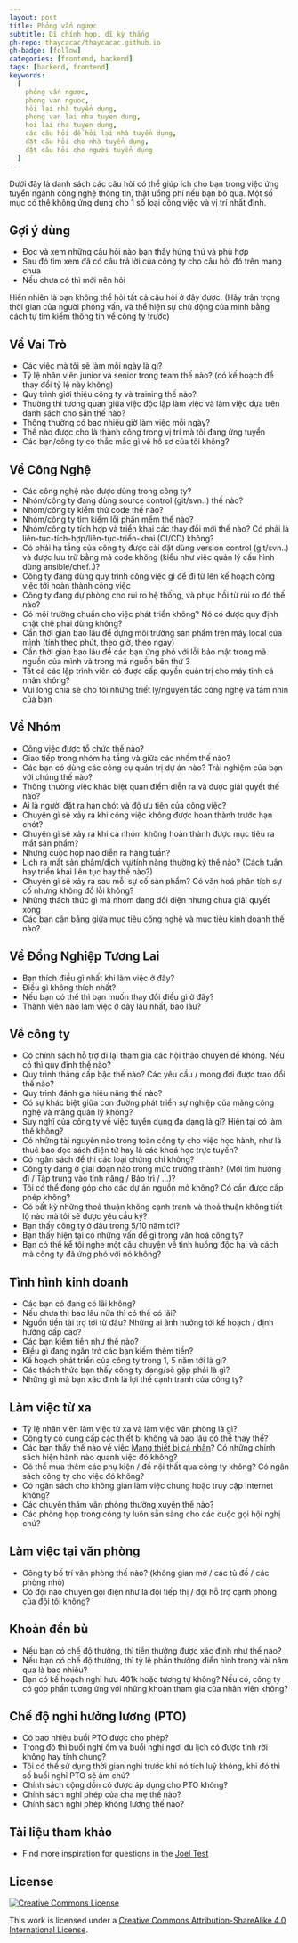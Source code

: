 ```yaml
---
layout: post
title: Phỏng vấn ngược
subtitle: Dĩ chính hợp, dĩ kỳ thắng
gh-repo: thaycacac/thaycacac.github.io
gh-badge: [follow]
categories: [frontend, backend]
tags: [backend, frontend]
keywords:
  [
    phỏng vấn ngược,
    phong van nguoc,
    hỏi lại nhà tuyển dụng,
    phong van lai nha tuyen dung,
    hoi lai nha tuyen dung,
    các câu hỏi để hỏi lại nhà tuyển dụng,
    đặt câu hỏi cho nhà tuyển dụng,
    đặt câu hỏi cho người tuyển dụng
  ]
---
```


Dưới đây là danh sách các câu hỏi có thể giúp ích cho bạn trong việc ứng tuyển ngành công nghệ thông tin, thật uổng phí nếu bạn bỏ qua. Một số mục có thể không ứng dụng cho 1 số loại công việc và vị trí nhất định.

## Gợi ý dùng

- Đọc và xem những câu hỏi nào bạn thấy hứng thú và phù hợp
- Sau đó tìm xem đã có câu trả lời của công ty cho câu hỏi đó trên mạng chưa
- Nếu chưa có thì mới nên hỏi

Hiển nhiên là bạn không thể hỏi tất cả câu hỏi ở đây được. (Hãy trân trọng thời gian của người phỏng vấn, và thể hiện sự chủ động của mình bằng cách tự tìm kiếm thông tin về công ty trước)

## Về Vai Trò

- Các việc mà tôi sẽ làm mỗi ngày là gì?
- Tỷ lệ nhân viên junior và senior trong team thế nào? (có kế hoạch để thay đổi tỷ lệ này không)
- Quy trình giới thiệu công ty và training thế nào?
- Thường thì tương quan giữa việc độc lập làm việc và làm việc dựa trên danh sách cho sẵn thế nào?
- Thông thường có bao nhiêu giờ làm việc mỗi ngày?
- Thế nào được cho là thành công trong vị trí mà tôi đang ứng tuyển
- Các bạn/công ty có thắc mắc gì về hồ sơ của tôi không?

## Về Công Nghệ

- Các công nghệ nào được dùng trong công ty?
- Nhóm/công ty đang dùng source control (git/svn..) thế nào?
- Nhóm/công ty kiểm thử code thế nào?
- Nhóm/công ty tìm kiếm lỗi phần mềm thế nào?
- Nhóm/công ty tích hợp và triển khai các thay đổi mới thế nào? Có phải là liên-tục-tích-hợp/liên-tục-triển-khai (CI/CD) không?
- Có phải hạ tầng của công ty được cài đặt dùng version control (git/svn..) và được lưu trữ bằng mã code không (kiểu như việc quản lý cấu hình dùng ansible/chef..)?
- Công ty đang dùng quy trình công việc gì để đi từ lên kế hoạch công việc tới hoàn thành công việc
- Công ty đang dự phòng cho rủi ro hệ thống, và phục hồi từ rủi ro đó thế nào?
- Có môi trường chuẩn cho việc phát triển không? Nó có được quy định chặt chẽ phải dùng không?
- Cần thời gian bao lâu để dựng môi trường sản phẩm trên máy local của mình (tính theo phút, theo giờ, theo ngày)
- Cần thời gian bao lâu để các bạn ứng phó với lỗi bảo mật trong mã nguồn của mình và trong mã nguồn bên thứ 3
- Tất cả các lập trình viên có được cấp quyền quản trị cho máy tình cá nhân không?
- Vui lòng chia sẻ cho tôi những triết lý/nguyên tắc công nghệ và tầm nhìn của bạn

## Về Nhóm

- Công việc được tổ chức thế nào?
- Giao tiếp trong nhóm hạ tầng và giữa các nhốm thế nào?
- Các bạn có dùng các công cụ quản trị dự án nào? Trải nghiệm của bạn với chúng thế nào?
- Thông thường việc khác biệt quan điểm diễn ra và được giải quyết thế nào?
- Ai là người đặt ra hạn chót và độ ưu tiên của công việc?
- Chuyện gì sẽ xảy ra khi công việc không được hoàn thành trước hạn chót?
- Chuyện gì sẽ xảy ra khi cả nhóm không hoàn thành được mục tiêu ra mắt sản phẩm?
- Nhưng cuộc họp nào diễn ra hàng tuần?
- Lịch ra mắt sản phẩm/dịch vụ/tính năng thường kỳ thế nào? (Cách tuần hay triển khai liên tục hay thế nào?)
- Chuyện gì sẽ xảy ra sau mỗi sự cố sản phẩm? Có văn hoá phân tích sự cố nhưng không đổ lỗi không?
- Những thách thức gì mà nhóm đang đối diện nhưng chưa giải quyết xong
- Các bạn cân bằng giữa mục tiêu công nghệ và mục tiêu kinh doanh thế nào?

## Về Đồng Nghiệp Tương Lai

- Bạn thích điều gì nhất khi làm việc ở đây?
- Điều gì không thích nhất?
- Nếu bạn có thể thì bạn muốn thay đổi điều gì ở đây?
- Thành viên nào làm việc ở đây lâu nhất, bao lâu?

## Về công ty

- Có chính sách hỗ trợ đi lại tham gia các hội thảo chuyên đề không. Nếu có thì quy định thế nào?
- Quy trình thăng cấp bậc thế nào? Các yêu cầu / mong đợi được trao đổi thế nào?
- Quy trình đánh gía hiệu năng thế nào?
- Có sự khác biệt giữa con đường phát triển sự nghiệp của mảng công nghệ và mảng quản lý không?
- Suy nghĩ của công ty về việc tuyển dụng đa dạng là gì? Hiện tại có làm thế không?
- Có những tài nguyên nào trong toàn công ty cho việc học hành, như là thuê bao đọc sách điện tử hay là các khoá học trực tuyến?
- Có ngân sách để thi các loại chứng chỉ không?
- Công ty đang ở giai đoạn nào trong mức trưởng thành? (Mới tìm hướng đi / Tập trung vào tính năng / Bảo trì / ...)?
- Tôi có thể đóng góp cho các dự án nguồn mở không? Có cần được cấp phép không?
- Có bất kỳ những thoả thuận không cạnh tranh và thoả thuận không tiết lộ nào mà tôi sẽ được yêu cầu ký?
- Bạn thấy công ty ở đâu trong 5/10 năm tới?
- Bạn thấy hiện tại có những vấn đề gì trong văn hoá công ty?
- Bạn có thể kể tôi nghe một câu chuyện về tình huồng độc hại và cách mà công ty đã ứng phó với nó không?

## Tình hình kinh doanh

- Các bạn có đang có lãi không?
- Nếu chưa thì bao lâu nữa thì có thể có lãi?
- Nguồn tiền tài trợ tới từ đâu? Những ai ảnh hưởng tới kế hoạch / định hướng cấp cao?
- Các bạn kiếm tiền như thế nào?
- Điều gì đang ngăn trở các bạn kiếm thêm tiền?
- Kế hoạch phát triển của công ty trong 1, 5 năm tới là gì?
- Các thách thức bạn thấy công ty đang/sẽ gặp phải là gì?
- Những gì mà bạn xác định là lợi thế cạnh tranh của công ty?

## Làm việc từ xa

- Tỷ lệ nhân viên làm việc từ xa và làm việc văn phòng là gì?
- Công ty có cung cấp các thiết bị không và bao lâu có thể thay thế?
- Các bạn thấy thế nào về việc [Mang thiết bị cá nhân](https://en.wikipedia.org/wiki/Bring_your_own_device)? Có những chính sách hiện hành nào quanh việc đó không?
- Có thể mua thêm các phụ kiện / đồ nội thất qua công ty không? Có ngân sách công ty cho việc đó không?
- Có ngân sách cho không gian làm việc chung hoặc truy cập internet không?
- Các chuyến thăm văn phòng thường xuyên thế nào?
- Các phòng họp trong công ty luôn sẵn sàng cho các cuộc gọi hội nghị chứ?

## Làm việc tại văn phòng

- Công ty bố trí văn phòng thế nào? (không gian mở / các tủ đồ / các phòng nhỏ)
- Có đội nào chuyên gọi điện như là đội tiếp thị / đội hỗ trợ cạnh phòng của đội tôi không?

## Khoản đền bù

- Nếu bạn có chế độ thưởng, thì tiền thưởng được xác định như thế nào?
- Nếu bạn có chế độ thưởng, thì tỷ lệ phần thưởng điển hình trong vài năm qua là bao nhiêu?
- Bạn có kế hoạch nghỉ hưu 401k hoặc tương tự không? Nếu có, công ty có góp phần tương ứng với những khoản tham gia của nhân viên không?

## Chế độ nghỉ hưởng lương (PTO)

- Có bao nhiêu buổi PTO được cho phép?
- Trong đó thì buổi nghỉ ốm và buổi nghỉ ngơi du lịch có được tính rời không hay tính chung?
- Tôi có thể sử dụng thời gian nghỉ trước khi nó tích luỹ không, khi đó thì số buổi nghỉ PTO sẽ âm chứ?
- Chính sách cộng dồn có được áp dụng cho PTO không?
- Chính sách nghỉ phép của cha mẹ thế nào?
- Chính sách nghỉ phép không lương thế nào?

## Tài liệu tham khảo

- Find more inspiration for questions in the [Joel Test](https://www.joelonsoftware.com/2000/08/09/the-joel-test-12-steps-to-better-code/)

## License

[![Creative Commons License](https://i.creativecommons.org/l/by-sa/4.0/88x31.png)](https://creativecommons.org/licenses/by-sa/4.0/)

This work is licensed under a [Creative Commons Attribution-ShareAlike 4.0 International License](https://creativecommons.org/licenses/by-sa/4.0/).
